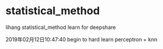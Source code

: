 # statistical_method
lihang statistical_method learn for deepshare


2019年02月12日10:47:40
begin to hard learn perceptron + knn
